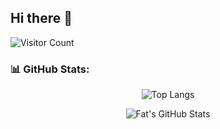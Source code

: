 ## Hi there 👋

![Visitor Count](https://komarev.com/ghpvc/?username=phat-kafi&color=blue)

### 📊 GitHub Stats:

<p align="center">
  <img src="https://github-readme-stats.vercel.app/api/top-langs/?username=phat-kafi&theme=algolia&layout=compact" alt="Top Langs"/>
</p>

<p align="center">
  <img src="https://github-readme-stats.vercel.app/api?username=phat-kafi&show_icons=true&theme=algolia" alt="Fat's GitHub Stats"/>
</p>

